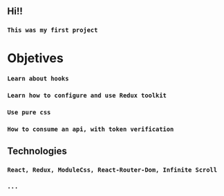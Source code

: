 ## Hi!!

### `This was my first project `


# Objetives

### `Learn about hooks`
### `Learn how to configure and use Redux toolkit`
### `Use pure css`
### `How to consume an api, with token verification`

## Technologies

### `React, Redux, ModuleCss, React-Router-Dom, Infinite Scroll`

### `...`


